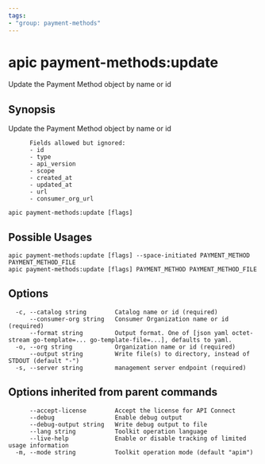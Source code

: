 ```yaml
---
tags:
- "group: payment-methods"
---
```

# apic payment-methods:update

Update the Payment Method object by name or id

## Synopsis

Update the Payment Method object by name or id
          
          Fields allowed but ignored:
          - id
          - type
          - api_version
          - scope
          - created_at
          - updated_at
          - url
          - consumer_org_url

```
apic payment-methods:update [flags]
```

## Possible Usages

```
apic payment-methods:update [flags] --space-initiated PAYMENT_METHOD PAYMENT_METHOD_FILE
apic payment-methods:update [flags] PAYMENT_METHOD PAYMENT_METHOD_FILE
```

## Options

```
  -c, --catalog string        Catalog name or id (required)
      --consumer-org string   Consumer Organization name or id (required)
      --format string         Output format. One of [json yaml octet-stream go-template=... go-template-file=...], defaults to yaml.
  -o, --org string            Organization name or id (required)
      --output string         Write file(s) to directory, instead of STDOUT (default "-")
  -s, --server string         management server endpoint (required)
```

## Options inherited from parent commands

```
      --accept-license        Accept the license for API Connect
      --debug                 Enable debug output
      --debug-output string   Write debug output to file
      --lang string           Toolkit operation language
      --live-help             Enable or disable tracking of limited usage information
  -m, --mode string           Toolkit operation mode (default "apim")
```
